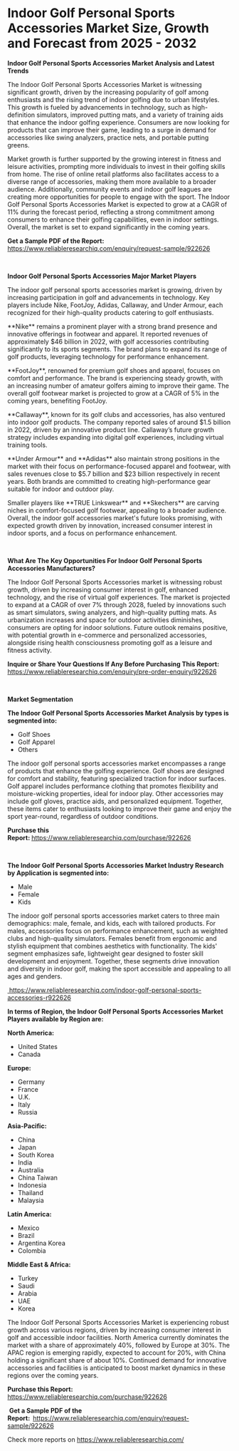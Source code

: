 <p><h1>Indoor Golf Personal Sports Accessories Market Size, Growth and Forecast from 2025 - 2032</h1></p><p><strong>Indoor Golf Personal Sports Accessories Market Analysis and Latest Trends</strong></p>
<p><p>The Indoor Golf Personal Sports Accessories Market is witnessing significant growth, driven by the increasing popularity of golf among enthusiasts and the rising trend of indoor golfing due to urban lifestyles. This growth is fueled by advancements in technology, such as high-definition simulators, improved putting mats, and a variety of training aids that enhance the indoor golfing experience. Consumers are now looking for products that can improve their game, leading to a surge in demand for accessories like swing analyzers, practice nets, and portable putting greens.</p><p>Market growth is further supported by the growing interest in fitness and leisure activities, prompting more individuals to invest in their golfing skills from home. The rise of online retail platforms also facilitates access to a diverse range of accessories, making them more available to a broader audience. Additionally, community events and indoor golf leagues are creating more opportunities for people to engage with the sport. The Indoor Golf Personal Sports Accessories Market is expected to grow at a CAGR of 11% during the forecast period, reflecting a strong commitment among consumers to enhance their golfing capabilities, even in indoor settings. Overall, the market is set to expand significantly in the coming years.</p></p>
<p><strong>Get a Sample PDF of the Report:&nbsp;</strong> <a href="https://www.reliableresearchiq.com/enquiry/request-sample/922626?utm_campaign=2797&utm_medium=2&utm_source=Github&utm_content=ia&utm_term=07032025&utm_id=indoor-golf-personal-sports-accessories">https://www.reliableresearchiq.com/enquiry/request-sample/922626</a></p>
<p>&nbsp;</p>
<p><strong>Indoor Golf Personal Sports Accessories Major Market Players</strong></p>
<p><p>The indoor golf personal sports accessories market is growing, driven by increasing participation in golf and advancements in technology. Key players include Nike, FootJoy, Adidas, Callaway, and Under Armour, each recognized for their high-quality products catering to golf enthusiasts.</p><p>**Nike** remains a prominent player with a strong brand presence and innovative offerings in footwear and apparel. It reported revenues of approximately $46 billion in 2022, with golf accessories contributing significantly to its sports segments. The brand plans to expand its range of golf products, leveraging technology for performance enhancement.</p><p>**FootJoy**, renowned for premium golf shoes and apparel, focuses on comfort and performance. The brand is experiencing steady growth, with an increasing number of amateur golfers aiming to improve their game. The overall golf footwear market is projected to grow at a CAGR of 5% in the coming years, benefiting FootJoy.</p><p>**Callaway**, known for its golf clubs and accessories, has also ventured into indoor golf products. The company reported sales of around $1.5 billion in 2022, driven by an innovative product line. Callaway’s future growth strategy includes expanding into digital golf experiences, including virtual training tools.</p><p>**Under Armour** and **Adidas** also maintain strong positions in the market with their focus on performance-focused apparel and footwear, with sales revenues close to $5.7 billion and $23 billion respectively in recent years. Both brands are committed to creating high-performance gear suitable for indoor and outdoor play.</p><p>Smaller players like **TRUE Linkswear** and **Skechers** are carving niches in comfort-focused golf footwear, appealing to a broader audience. Overall, the indoor golf accessories market's future looks promising, with expected growth driven by innovation, increased consumer interest in indoor sports, and a focus on performance enhancement.</p></p>
<p>&nbsp;</p>
<p><strong>What Are The Key Opportunities For Indoor Golf Personal Sports Accessories Manufacturers?</strong></p>
<p><p>The Indoor Golf Personal Sports Accessories market is witnessing robust growth, driven by increasing consumer interest in golf, enhanced technology, and the rise of virtual golf experiences. The market is projected to expand at a CAGR of over 7% through 2028, fueled by innovations such as smart simulators, swing analyzers, and high-quality putting mats. As urbanization increases and space for outdoor activities diminishes, consumers are opting for indoor solutions. Future outlook remains positive, with potential growth in e-commerce and personalized accessories, alongside rising health consciousness promoting golf as a leisure and fitness activity.</p></p>
<p><strong>Inquire or Share Your Questions If Any Before Purchasing This Report:</strong> <a href="https://www.reliableresearchiq.com/enquiry/pre-order-enquiry/922626?utm_campaign=2797&utm_medium=2&utm_source=Github&utm_content=ia&utm_term=07032025&utm_id=indoor-golf-personal-sports-accessories">https://www.reliableresearchiq.com/enquiry/pre-order-enquiry/922626</a></p>
<p>&nbsp;</p>
<p><strong>Market Segmentation</strong></p>
<p><strong>The Indoor Golf Personal Sports Accessories Market Analysis by types is segmented into:</strong></p>
<p><ul><li>Golf Shoes</li><li>Golf Apparel</li><li>Others</li></ul></p>
<p><p>The indoor golf personal sports accessories market encompasses a range of products that enhance the golfing experience. Golf shoes are designed for comfort and stability, featuring specialized traction for indoor surfaces. Golf apparel includes performance clothing that promotes flexibility and moisture-wicking properties, ideal for indoor play. Other accessories may include golf gloves, practice aids, and personalized equipment. Together, these items cater to enthusiasts looking to improve their game and enjoy the sport year-round, regardless of outdoor conditions.</p></p>
<p><strong>Purchase this Report:&nbsp;</strong><a href="https://www.reliableresearchiq.com/purchase/922626?utm_campaign=2797&utm_medium=2&utm_source=Github&utm_content=ia&utm_term=07032025&utm_id=indoor-golf-personal-sports-accessories">https://www.reliableresearchiq.com/purchase/922626</a></p>
<p>&nbsp;</p>
<p><strong>The Indoor Golf Personal Sports Accessories Market Industry Research by Application is segmented into:</strong></p>
<p><ul><li>Male</li><li>Female</li><li>Kids</li></ul></p>
<p><p>The indoor golf personal sports accessories market caters to three main demographics: male, female, and kids, each with tailored products. For males, accessories focus on performance enhancement, such as weighted clubs and high-quality simulators. Females benefit from ergonomic and stylish equipment that combines aesthetics with functionality. The kids' segment emphasizes safe, lightweight gear designed to foster skill development and enjoyment. Together, these segments drive innovation and diversity in indoor golf, making the sport accessible and appealing to all ages and genders.</p></p>
<p><a href="https://www.reliableresearchiq.com/indoor-golf-personal-sports-accessories-r922626?utm_campaign=2797&utm_medium=2&utm_source=Github&utm_content=ia&utm_term=07032025&utm_id=indoor-golf-personal-sports-accessories">&nbsp;https://www.reliableresearchiq.com/indoor-golf-personal-sports-accessories-r922626</a></p>
<p><strong>In terms of Region, the Indoor Golf Personal Sports Accessories Market Players available by Region are:</strong></p>
<p>
    <p> <strong> North America: </strong>
        <ul>
            <li>United States</li>
            <li>Canada</li>
        </ul>
        </p> 
    <p> <strong> Europe: </strong>
        <ul>
            <li>Germany</li>
            <li>France</li>
            <li>U.K.</li>
            <li>Italy</li>
            <li>Russia</li>
        </ul>
        </p> 
    <p> <strong> Asia-Pacific: </strong>
        <ul>
            <li>China</li>
            <li>Japan</li>
            <li>South Korea</li>
            <li>India</li>
            <li>Australia</li>
            <li>China Taiwan</li>
            <li>Indonesia</li>
            <li>Thailand</li>
            <li>Malaysia</li>
        </ul>
        </p> 
    <p> <strong> Latin America: </strong>
        <ul>
            <li>Mexico</li>
            <li>Brazil</li>
            <li>Argentina Korea</li>
            <li>Colombia</li>
        </ul>
        </p> 
    <p> <strong> Middle East & Africa: </strong>
        <ul>
            <li>Turkey</li>
            <li>Saudi</li>
            <li>Arabia</li>
            <li>UAE</li>
            <li>Korea</li>
        </ul>
    </p>
    </p>
<p><p>The Indoor Golf Personal Sports Accessories Market is experiencing robust growth across various regions, driven by increasing consumer interest in golf and accessible indoor facilities. North America currently dominates the market with a share of approximately 40%, followed by Europe at 30%. The APAC region is emerging rapidly, expected to account for 20%, with China holding a significant share of about 10%. Continued demand for innovative accessories and facilities is anticipated to boost market dynamics in these regions over the coming years.</p></p>
<p><strong>Purchase this Report: </strong><a href="https://www.reliableresearchiq.com/purchase/922626?utm_campaign=2797&utm_medium=2&utm_source=Github&utm_content=ia&utm_term=07032025&utm_id=indoor-golf-personal-sports-accessories">https://www.reliableresearchiq.com/purchase/922626</a></p>
<p>&nbsp;<strong>Get a Sample PDF of the Report:&nbsp;&nbsp;</strong><a href="https://www.reliableresearchiq.com/enquiry/request-sample/922626?utm_campaign=2797&utm_medium=2&utm_source=Github&utm_content=ia&utm_term=07032025&utm_id=indoor-golf-personal-sports-accessories">https://www.reliableresearchiq.com/enquiry/request-sample/922626</a></p>
<p><strong></strong></p>
<p>Check more reports on <a href="https://www.reliableresearchiq.com/?utm_campaign=2797&utm_medium=2&utm_source=Github&utm_content=ia&utm_term=07032025&utm_id=indoor-golf-personal-sports-accessories">https://www.reliableresearchiq.com/</a></p>
